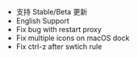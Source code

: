 - 支持 Stable/Beta 更新
- English Support
- Fix bug with restart proxy
- Fix multiple icons on macOS dock
- Fix ctrl-z after swtich rule
